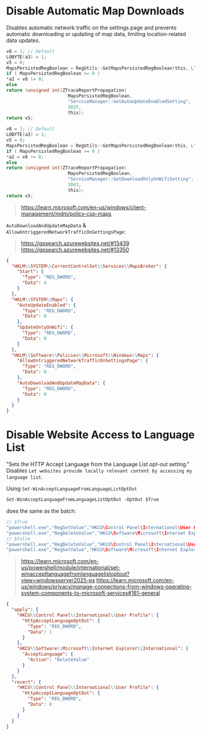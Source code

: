 # Disable Automatic Map Downloads

Disables automatic network traffic on the settings page and prevents automatic downloading or updating of map data, limiting location-related data updates.

```c
v8 = 1; // Default
LOBYTE(a3) = 1;
v5 = 0;
MapsPersistedRegBoolean = RegUtils::GetMapsPersistedRegBoolean(this, L"AutoUpdateEnabled", a3, &v8);
if ( MapsPersistedRegBoolean >= 0 )
*a2 = v8 != 0;
else
return (unsigned int)ZTraceReportPropagation(
					   MapsPersistedRegBoolean,
					   "ServiceManager::GetAutoUpdateEnabledSetting",
					   3025,
					   this);
return v5;
```
```c
v8 = 1; // Default
LOBYTE(a3) = 1;
v5 = 0;
MapsPersistedRegBoolean = RegUtils::GetMapsPersistedRegBoolean(this, L"UpdateOnlyOnWifi", a3, &v8);
if ( MapsPersistedRegBoolean >= 0 )
*a2 = v8 != 0;
else
return (unsigned int)ZTraceReportPropagation(
					   MapsPersistedRegBoolean,
					   "ServiceManager::GetDownloadOnlyOnWifiSetting",
					   3043,
					   this);
return v5;
```
> https://learn.microsoft.com/en-us/windows/client-management/mdm/policy-csp-maps

`AutoDownloadAndUpdateMapData` & `AllowUntriggeredNetworkTrafficOnSettingsPage`:
> https://gpsearch.azurewebsites.net/#13439
> https://gpsearch.azurewebsites.net/#13350

```json
{
  "HKLM\\SYSTEM\\CurrentControlSet\\Services\\MapsBroker": {
    "Start": {
      "Type": "REG_DWORD",
      "Data": 4
    }
  },
  "HKLM\\SYSTEM\\Maps": {
    "AutoUpdateEnabled": {
      "Type": "REG_DWORD",
      "Data": 0
    },
    "UpdateOnlyOnWifi": {
      "Type": "REG_DWORD",
      "Data": 0
    }
  },
  "HKLM\\Software\\Policies\\Microsoft\\Windows\\Maps": {
    "AllowUntriggeredNetworkTrafficOnSettingsPage": {
      "Type": "REG_DWORD",
      "Data": 0
    },
    "AutoDownloadAndUpdateMapData": {
      "Type": "REG_DWORD",
      "Data": 0
    }
  }
}
```

# Disable Website Access to Language List

"Sets the HTTP Accept Language from the Language List opt-out setting." Disables `Let websites provide locally relevant content by accessing my language list`.

Using `Set-WinAcceptLanguageFromLanguageListOptOut`
```ps
Set-WinAcceptLanguageFromLanguageListOptOut -OptOut $True
```
does the same as the batch:
```c
// $True
"powershell.exe","RegSetValue","HKCU\Control Panel\International\User Profile\HttpAcceptLanguageOptOut","Type: REG_DWORD, Length: 4, Data: 1"
"powershell.exe","RegDeleteValue","HKCU\Software\Microsoft\Internet Explorer\International\AcceptLanguage",""
// $False
"powershell.exe","RegDeleteValue","HKCU\Control Panel\International\User Profile\HttpAcceptLanguageOptOut",""
"powershell.exe","RegSetValue","HKCU\Software\Microsoft\Internet Explorer\International\AcceptLanguage","Type: REG_SZ, Length: 54, Data: en-US;q=0.7,en;q=0.3"
```
> https://learn.microsoft.com/en-us/powershell/module/international/set-winacceptlanguagefromlanguagelistoptout?view=windowsserver2025-ps
> https://learn.microsoft.com/en-us/windows/privacy/manage-connections-from-windows-operating-system-components-to-microsoft-services#181-general

```json
{
  "apply": {
    "HKCU\\Control Panel\\International\\User Profile": {
      "HttpAcceptLanguageOptOut": {
        "Type": "REG_DWORD",
        "Data": 1
      }
    },
    "HKCU\\Software\\Microsoft\\Internet Explorer\\International": {
      "AcceptLanguage": {
        "Action": "DeleteValue"
      }
    }
  },
  "revert": {
    "HKCU\\Control Panel\\International\\User Profile": {
      "HttpAcceptLanguageOptOut": {
        "Type": "REG_DWORD",
        "Data": 0
      }
    }
  }
}
```